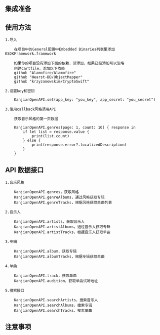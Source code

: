 ## 集成准备

## 使用方法

    1.导入

        在项目中的General配置中Embedded Binaries列表里添加KSDKFramework.framework

        如果你的项目没有添加下面的依赖，请添加，如果已经添加可以忽略
        创建Cartfile，添加以下依赖
        github "Alamofire/Alamofire"
        github "Hearst-DD/ObjectMapper"
        github "krzyzanowskim/CryptoSwift"

    2.设置key和密钥

        KanjianOpenAPI.set(app_key: "you_key", app_secret: "you_secret")

    3.使用callback风格调用API

        获取音乐风格的第一页数据

        KanjianOpenAPI.genres(page: 1, count: 10) { response in
            if let list = response.value {
                print(list.count)
            } else {
                print(response.error?.localizedDescription)
            }
        }

## API 数据接口

    1.音乐风格

        KanjianOpenAPI.genres，获取风格
        KanjianOpenAPI.genreAlbums，通过风格获取专辑
        KanjianOpenAPI.genreTracks，根据风格获取单曲列表

    2.音乐人

        KanjianOpenAPI.artists，获取音乐人
        KanjianOpenAPI.artistAlbums，通过音乐人获取专辑
        KanjianOpenAPI.artistTracks，根据音乐人获取单曲

    3.专辑

        KanjianOpenAPI.album，获取专辑
        KanjianOpenAPI.albumTracks，根据专辑获取单曲

    4.单曲

        KanjianOpenAPI.track，获取单曲
        KanjianOpenAPI.audition，获取单曲试听地址

    5.搜索接口

        KanjianOpenAPI.searchArtists，搜索音乐人
        KanjianOpenAPI.searchAlbums，搜索专辑
        KanjianOpenAPI.searchTracks，搜索单曲

## 注意事项
